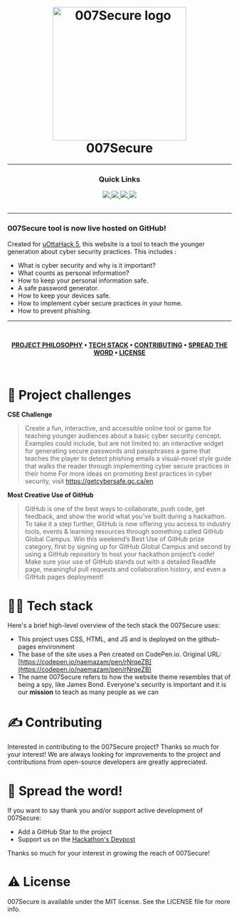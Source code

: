 <h1 align="center">
  <br>
 <img src="https://github.com/emma-t/007Secure/blob/main/007securelogocircle.png" alt="007Secure logo" width="300">
  <br>
  007Secure
  <br>
</h1>


---

<div align='center'>
  
### Quick Links
  
<a href='https://emma-t.github.io/007Secure/'>
  
<img src='https://img.shields.io/badge/HOMEPAGE-gray?style=for-the-badge'>
  
</a>
  
<a href='https://getcybersafe.gc.ca/en'>
  
<img src='https://img.shields.io/badge/CSE-red?style=for-the-badge'>
  
</a>
  
<a href='https://uottahack5.devpost.com/'>
  
<img src='https://img.shields.io/badge/DEVPOST-blue?style=for-the-badge'>
  
</a>

<a href='https://uottahack.ca/'>
  
<img src='https://img.shields.io/badge/uOttaHack-purple?style=for-the-badge'>
  
</a>
  
<br />
  
<br />
  
</div>

---

### 007Secure tool is now live hosted on GitHub!

Created for [uOttaHack 5](https://2023.uottahack.ca/), this website is a tool to teach the younger generation about cyber security practices. This includes :
- What is cyber security and why is it important?
- What counts as personal information?
- How to keep your personal information safe.
- A safe password generator.
- How to keep your devices safe.
- How to implement cyber secure practices in your home.
- How to prevent phishing.

---

<br />

<div align="center">

**[PROJECT PHILOSOPHY](https://github.com/emma-t/007Secure#-project-challenges) • 
[TECH STACK](https://github.com/emma-t/007Secure#-tech-stack) • 
[CONTRIBUTING](https://github.com/emma-t/007Secure#%EF%B8%8F-contributing) • 
[SPREAD THE WORD](https://github.com/emma-t/007Secure#-spread-the-word) • 
[LICENSE](https://github.com/emma-t/007Secure#%EF%B8%8F-license)**

</div>

<br />

# 🧐 Project challenges

**CSE Challenge**
> Create a fun, interactive, and accessible online tool or game for teaching younger audiences about a basic cyber security concept. Examples could include, but are not limited to: an interactive widget for generating secure passwords and passphrases a game that teaches the player to detect phishing emails a visual-novel style guide that walks the reader through implementing cyber secure practices in their home
For more ideas on promoting best practices in cyber security, visit https://getcybersafe.gc.ca/en

**Most Creative Use of GitHub**
> GitHub is one of the best ways to collaborate, push code, get feedback, and show the world what you’ve built during a hackathon. To take it a step further, GitHub is now offering you access to industry tools, events & learning resources through something called GitHub Global Campus. Win this weekend’s Best Use of GitHub prize category, first by signing up for GitHub Global Campus and second by using a GitHub repository to host your hackathon project’s code! Make sure your use of GitHub stands out with a detailed ReadMe page, meaningful pull requests and collaboration history, and even a GitHub pages deployment!

# 👨‍💻 Tech stack

Here's a brief high-level overview of the tech stack the 007Secure uses:

- This project uses CSS, HTML, and JS and is deployed on the github-pages environment
- The base of the site uses a Pen created on CodePen.io. Original URL: [https://codepen.io/naemazam/pen/rNrqeZB](https://codepen.io/naemazam/pen/rNrqeZB)
- The name 007Secure refers to how the website theme resembles that of being a spy, like James Bond. Everyone's security is important and it is our **mission** to teach as many people as we can

# ✍️ Contributing
Interested in contributing to the 007Secure project? Thanks so much for your interest! We are always looking for improvements to the project and contributions from open-source developers are greatly appreciated.

# 🌟 Spread the word!

If you want to say thank you and/or support active development of 007Secure:
- Add a GitHub Star to the project 
- Support us on the [Hackathon's Devpost](https://uottahack5.devpost.com/)

Thanks so much for your interest in growing the reach of 007Secure!

# ⚠️ License
007Secure is available under the MIT license. See the LICENSE file for more info.

<br />
